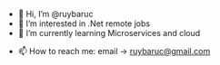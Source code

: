 - 👋 Hi, I’m @ruybaruc
- 👀 I’m interested in .Net remote jobs
- 🌱 I’m currently learning Microservices and cloud
<!---- 💞️ I’m looking to collaborate on ...--->
- 📫 How to reach me: email -> ruybaruc@gmail.com

<!---
ruybaruc/ruybaruc is a ✨ special ✨ repository because its `README.md` (this file) appears on your GitHub profile.
You can click the Preview link to take a look at your changes.
--->
